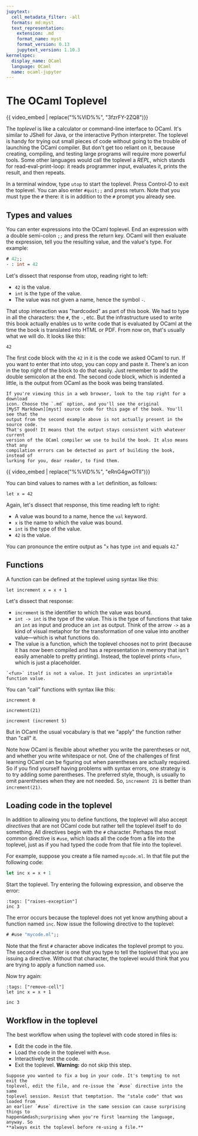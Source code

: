 ```yaml
---
jupytext:
  cell_metadata_filter: -all
  formats: md:myst
  text_representation:
    extension: .md
    format_name: myst
    format_version: 0.13
    jupytext_version: 1.10.3
kernelspec:
  display_name: OCaml
  language: OCaml
  name: ocaml-jupyter
---
```


# The OCaml Toplevel

{{ video_embed | replace("%%VID%%", "3fzrFY-2ZQ8")}}

The *toplevel* is like a calculator or command-line interface to OCaml. It's
similar to JShell for Java, or the interactive Python interpreter. The toplevel
is handy for trying out small pieces of code without going to the trouble of
launching the OCaml compiler. But don't get too reliant on it, because creating,
compiling, and testing large programs will require more powerful tools. Some
other languages would call the toplevel a *REPL*, which stands for
read-eval-print-loop: it reads programmer input, evaluates it, prints the
result, and then repeats.

In a terminal window, type `utop` to start the toplevel. Press Control-D to exit
the toplevel. You can also enter `#quit;;` and press return. Note that you must
type the `#` there: it is in addition to the `#` prompt you already see.


## Types and values

You can enter expressions into the OCaml toplevel. End an expression with a
double semi-colon `;;` and press the return key. OCaml will then evaluate the
expression, tell you the resulting value, and the value's type. For example:

```ocaml
# 42;;
- : int = 42
```

Let's dissect that response from utop, reading right to left:

* `42` is the value.
* `int` is the type of the value.
* The value was not given a name, hence the symbol `-`.

That utop interaction was "hardcoded" as part of this book. We had to type in
all the characters: the `#`, the `-`, etc. But the infrastructure used to write
this book actually enables us to write code that is evaluated by OCaml at the
time the book is translated into HTML or PDF. From now on, that's usually what
we will do.  It looks like this:

```{code-cell} ocaml
42
```

The first code block with the `42` in it is the code we asked OCaml to run. If
you want to enter that into utop, you can copy and paste it. There's an icon in
the top right of the block to do that easily. Just remember to add the double
semicolon at the end. The second code block, which is indented a little, is the
output from OCaml as the book was being translated.

```{tip}
If you're viewing this in a web browser, look to the top right for a download
icon. Choose the `.md` option, and you'll see the original
[MyST Markdown][myst] source code for this page of the book. You'll see that the
output from the second example above is not actually present in the source code.
That's good! It means that the output stays consistent with whatever current
version of the OCaml compiler we use to build the book. It also means that any
compilation errors can be detected as part of building the book, instead of
lurking for you, dear reader, to find them.
```

[myst]: https://myst-parser.readthedocs.io/en/latest/

{{ video_embed | replace("%%VID%%", "eRnG4gwOTlI")}}

You can bind values to names with a `let` definition, as follows:

```{code-cell} ocaml
let x = 42
```

Again, let's dissect that response, this time reading left to right:

* A value was bound to a name, hence the `val` keyword.
* `x` is the name to which the value was bound.
* `int` is the type of the value.
* `42` is the value.

You can pronounce the entire output as "`x` has type `int` and equals `42`."

## Functions

A function can be defined at the toplevel using syntax like this:

```{code-cell} ocaml
let increment x = x + 1
```

Let's dissect that response:

* `increment` is the identifier to which the value was bound.
* `int -> int` is the type of the value. This is the type of functions that take
  an `int` as input and produce an `int` as output. Think of the arrow `->` as a
  kind of visual metaphor for the transformation of one value into another
  value&mdash;which is what functions do.
* The value is a function, which the toplevel chooses not to print (because it
  has now been compiled and has a representation in memory that isn't easily
  amenable to pretty printing). Instead, the toplevel prints `<fun>`, which is
  just a placeholder.

```{note}
`<fun>` itself is not a value. It just indicates an unprintable function value.
```

You can "call" functions with syntax like this:

```{code-cell} ocaml
increment 0
```

```{code-cell} ocaml
increment(21)
```

```{code-cell} ocaml
increment (increment 5)
```

But in OCaml the usual vocabulary is that we "apply" the function rather than
"call" it.

Note how OCaml is flexible about whether you write the parentheses or not, and
whether you write whitespace or not. One of the challenges of first learning
OCaml can be figuring out when parentheses are actually required. So if you find
yourself having problems with syntax errors, one strategy is to try adding some
parentheses. The preferred style, though, is usually to omit parentheses when
they are not needed. So, `increment 21` is better than `increment(21)`.

## Loading code in the toplevel

In addition to allowing you to define functions, the toplevel will also accept
*directives* that are not OCaml code but rather tell the toplevel itself to do
something. All directives begin with the `#` character. Perhaps the most common
directive is `#use`, which loads all the code from a file into the toplevel,
just as if you had typed the code from that file into the toplevel.

For example, suppose you create a file named `mycode.ml`. In that file put the
following code:

```ocaml
let inc x = x + 1
```

Start the toplevel. Try entering the following expression, and observe the
error:

```{code-cell} ocaml
:tags: ["raises-exception"]
inc 3
```

The error occurs because the toplevel does not yet know anything about a
function named `inc`. Now issue the following directive to the toplevel:

```ocaml
# #use "mycode.ml";;
```

Note that the first `#` character above indicates the toplevel prompt to you.
The second `#` character is one that you type to tell the toplevel that you are
issuing a directive. Without that character, the toplevel would think that you
are trying to apply a function named `use`.

Now try again:

```{code-cell} ocaml
:tags: ["remove-cell"]
let inc x = x + 1
```

```{code-cell} ocaml
inc 3
```

## Workflow in the toplevel

The best workflow when using the toplevel with code stored in files is:

* Edit the code in the file.
* Load the code in the toplevel with `#use`.
* Interactively test the code.
* Exit the toplevel.  **Warning:** do not skip this step.

```{tip}
Suppose you wanted to fix a bug in your code. It's tempting to not exit the
toplevel, edit the file, and re-issue the `#use` directive into the same
toplevel session. Resist that temptation. The "stale code" that was loaded from
an earlier `#use` directive in the same session can cause surprising things to
happen&mdash;surprising when you're first learning the language, anyway. So
**always exit the toplevel before re-using a file.**
```
